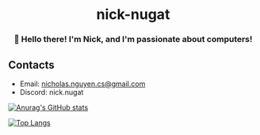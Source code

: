 <h1 align="center"> nick-nugat
<h3 align="center">👋 Hello there! I'm Nick, and I'm passionate about computers!</h3>

## Contacts
- Email: nicholas.nguyen.cs@gmail.com
- Discord: nick.nugat

[![Anurag's GitHub stats](https://github-readme-stats.vercel.app/api?username=nick-nugat&show_icons=true&theme=transparent&hide_rank=true)](https://github.com/nick-nugat)

[![Top Langs](https://github-readme-stats.vercel.app/api/top-langs/?username=nick-nugat&theme=transparent)](https://github.com/anuraghazra/github-readme-stats)
